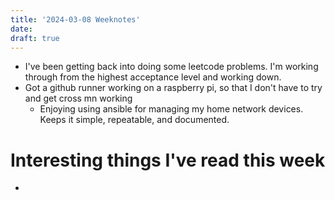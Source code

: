 ```yaml
---
title: '2024-03-08 Weeknotes'
date: 
draft: true
---
```

- I've been getting back into doing some leetcode problems. I'm working through from the highest acceptance level and working down.
- Got a github runner working on a raspberry pi, so that I don't have to try and get cross mn working
  - Enjoying using ansible for managing my home network devices. Keeps it simple, repeatable, and documented.

# Interesting things I've read this week
-
